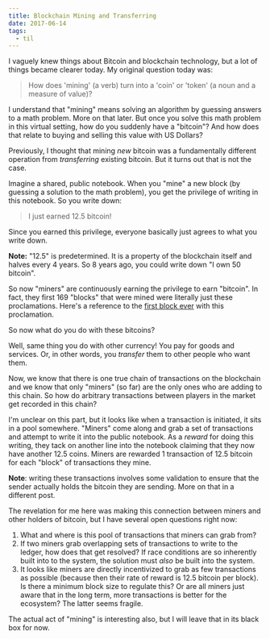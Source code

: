 ```yaml
---
title: Blockchain Mining and Transferring
date: 2017-06-14
tags:
  - til
---
```


I vaguely knew things about Bitcoin and blockchain technology, but a lot of
things became clearer today. My original question today was:

> How does 'mining' (a verb) turn into a
> 'coin' or 'token' (a noun and a measure of value)?

I understand that "mining" means solving an algorithm by guessing
answers to a math problem. More on that later. But once you solve this math
problem in this virtual setting, how do you suddenly have a "bitcoin"?
And how does that relate to buying and selling this value with US Dollars?

Previously, I thought that mining _new_ bitcoin was a fundamentally different
operation from _transferring_ existing bitcoin. But it turns out that is not the
case.

Imagine a shared, public notebook. When you "mine" a new block (by guessing a
solution to the math problem), you get the privilege
of writing in this notebook. So you write down:

> I just earned 12.5 bitcoin!

Since you earned this privilege, everyone basically just agrees to what you
write down.

**Note:** "12.5" is predetermined. It is a property of the blockchain itself
and halves every 4 years. So 8 years ago, you could write down "I own 50 bitcoin".

So now "miners" are continuously earning the privilege to earn "bitcoin".
In fact, they first 169 "blocks" that were mined were literally just these
proclamations. Here's a reference to the [first block ever][1] with this
proclamation.

So now what do you do with these bitcoins?

Well, same thing you do with other currency! You pay for goods and services. Or,
in other words, you _transfer_ them to other people who want them.

Now, we know that there is one true chain of transactions on the blockchain and
we know that only "miners" (so far) are the only ones who are adding to this
chain. So how do arbitrary transactions between players in the market get
recorded in this chain?

I'm unclear on this part, but it looks like when a transaction is initiated, it
sits in a pool somewhere. "Miners" come along and grab a set of transactions
and attempt to write it into the public notebook. As a _reward_ for doing this
writing, they tack on another line into the notebook claiming that they now have
another 12.5 coins. Miners are rewarded 1 transaction of 12.5 bitcoin for each
"block" of transactions they mine.

**Note**: writing these transactions involves some validation to ensure that
the sender actually holds the bitcoin they are sending. More on that in a
different post.

The revelation for me here was making this connection between miners and other
holders of bitcoin, but I have several open questions right now:

1. What and where is this pool of transactions that miners can grab from?
1. If two miners grab overlapping sets of transactions to write to the ledger,
   how does that get resolved? If race conditions are so inherently built into to
   the system, the solution must _also_ be built into the system.
1. It looks like miners are directly incentivized to grab as few transactions as
   possible (because then their rate of reward is 12.5 bitcoin per block). Is there
   a minimum block size to regulate this? Or are all miners just aware that in the
   long term, more transactions is better for the ecosystem? The latter seems fragile.

The actual act of "mining" is interesting also, but I will leave that in its
black box for now.

[1]: https://blockchain.info/block/00000000839a8e6886ab5951d76f411475428afc90947ee320161bbf18eb6048
